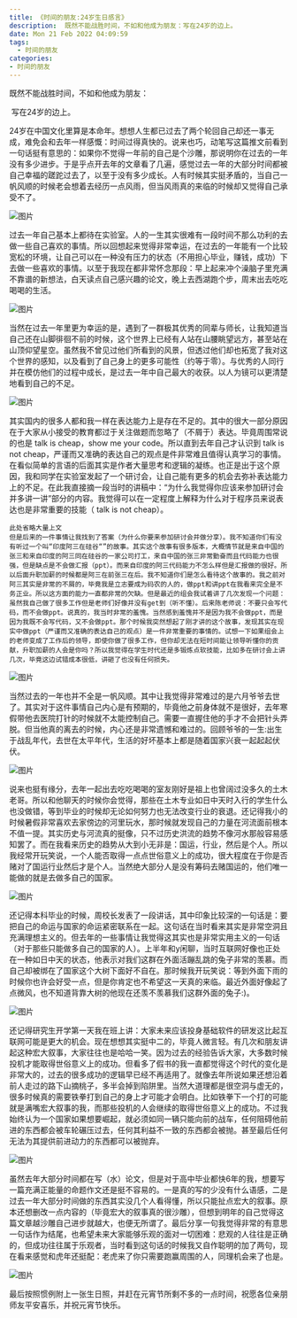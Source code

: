 ```yaml
---
title: 《时间的朋友:24岁生日感言》
description:  既然不能战胜时间，不如和他成为朋友：写在24岁的边上。
date: Mon 21 Feb 2022 04:09:59
tags:
  - 时间的朋友
categories:
- 时间的朋友
---
```


 既然不能战胜时间，不如和他成为朋友：

​                  写在24岁的边上。

​    24岁在中国文化里算是本命年。想想人生都已过去了两个轮回自己却还一事无成，难免会和去年一样感慨：时间过得真快的。说来也巧，动笔写这篇推文前看到一句话挺有意思的：如果你不觉得一年前的自己是个沙雕，那说明你在过去的一年没有多少进步。于是乎点开去年的文章看了几遍，感觉过去一年的大部分时间都被自己幸福的蹉跎过去了，以至于没有多少成长。人有时候其实挺矛盾的，当自己一帆风顺的时候老会想着去经历一点风雨，但当风雨真的来临的时候却又觉得自己承受不了。

![图片](https://mmbiz.qpic.cn/mmbiz_png/BqOoK0NzSicjwBLZVKfRlDxLyfPEbXTCO21XN2JVvPGgP6wickE0mIu1mfEwdic78Nu5ZI0kIG3qWrODqiadW70THg/640?wx_fmt=png&tp=webp&wxfrom=5&wx_lazy=1&wx_co=1)

​    过去一年自己基本上都待在实验室。人的一生其实很难有一段时间不那么功利的去做一些自己喜欢的事情。所以回想起来觉得非常幸运，在过去的一年能有一个比较宽松的环境，让自己可以在一种没有压力的状态（不用担心毕业，赚钱，成功）下去做一些喜欢的事情。以至于我现在都非常怀念那段：早上起来冲个澡脑子里充满不靠谱的新想法，白天读点自己感兴趣的论文，晚上去西湖跑个步，周末出去吃吃喝喝的生活。

![图片](https://mmbiz.qpic.cn/mmbiz_jpg/BqOoK0NzSicjwBLZVKfRlDxLyfPEbXTCOicZyMZAERV0RMSfZZahGGqRme8HpGYHiaibmV2QbNY8icuUXfZlWHc8zeA/640?wx_fmt=jpeg&tp=webp&wxfrom=5&wx_lazy=1&wx_co=1)

​    当然在过去一年里更为幸运的是，遇到了一群极其优秀的同辈与师长，让我知道当自己还在山脚徘徊不前的时候，这个世界上已经有人站在山腰眺望远方，甚至站在山顶仰望星空。虽然我不曾见过他们所看到的风景，但透过他们却也拓宽了我对这个世界的感知，以及看到了自己身上的更多可能性（约等于零）。与优秀的人同行并在模仿他们的过程中成长，是过去一年中自己最大的收获。以人为镜可以更清楚地看到自己的不足。

![图片](https://mmbiz.qpic.cn/mmbiz_jpg/BqOoK0NzSicjwBLZVKfRlDxLyfPEbXTCOIHy7hfN4jY4ZicodJhTJrib1iag11Y7tfEMub3YNsKZEWUaHQ1fT8THjQ/640?wx_fmt=jpeg&tp=webp&wxfrom=5&wx_lazy=1&wx_co=1)

​    其实国内的很多人都和我一样在表达能力上是存在不足的。其中的很大一部分原因在于大家从小接受的教育都过于关注做题而忽略了（不屑于）表达。毕竟周围常说的也是 talk is cheap，show me your code。所以直到去年自己才认识到 talk is not cheap，严谨而又准确的表达自己的观点是件非常难且值得认真学习的事情。在看似简单的言语的后面其实是作者大量思考和逻辑的凝练。也正是出于这个原因，我和同学在实验室发起了一个研讨会，让自己能有更多的机会去弥补表达能力上的不足。在此我直接摘一段当时的讲稿中：“为什么我觉得你应该来参加研讨会并多讲一讲”部分的内容。我觉得可以在一定程度上解释为什么对于程序员来说表达也是非常重要的技能（ talk is not cheap）。

```
此处省略大量上文
但是后来的一件事情让我找到了答案（为什么你要来参加研讨会并做分享）。我不知道你们有没有听过一个叫“印度阿三在硅谷“”的故事。其实这个故事有很多版本，大概情节就是来自中国的张三和来自印度的阿三同在硅谷的一家公司打工，来自中国的张三非常勤奋而且代码能力也很强，但是缺点是不会做汇报（ppt）。而来自印度的阿三代码能力不怎么样但是汇报做的很好。所以后面升职加薪的时候都是阿三在前张三在后。我不知道你们是怎么看待这个故事的。我之前对阿三其实是非常的不屑的，毕竟我是立志要成为码农的人的，做ppt和讲ppt在我看来完全是不务正业。所以这方面的能力一直都非常的欠缺。但是最近的组会我试着讲了几次发现一个问题：虽然我自己做了很多工作但是老师们好像并没有get到（听不懂）。后来陈老师说：不要只会写代码，而不会做ppt。说真的，我当时非常的羞愧。当然感到羞愧并不是因为我不会做ppt，而是因为我既不会写代码，又不会做ppt。那个时候我突然想起了刚才讲的这个故事，发现其实在现实中做ppt（严谨而又准确的表达自己的观点）是一件非常重要的事情的。试想一下如果组会上的老师变成了工作后的领导，即使你做了很多工作，但你却无法在短时间能让领导听懂你的贡献，升职加薪的人会是你吗？所以我觉得在学生时代还是多锻炼点软技能，比如多在研讨会上讲几次，毕竟这边试错成本很低，讲砸了也没有任何损失。
```

![图片](https://mmbiz.qpic.cn/mmbiz_png/BqOoK0NzSicia1KX0KwrTnmicNTBmwE9tlWaic9cK9ODGibkK3DZnqaohDYpb1qOsL0ibHRE7zumDiasbldzOq128XCRA/640?wx_fmt=png&tp=webp&wxfrom=5&wx_lazy=1&wx_co=1)

​    当然过去的一年也并不全是一帆风顺。其中让我觉得非常难过的是六月爷爷去世了。其实对于这件事情自己内心是有预期的，毕竟他之前身体就不是很好，去年寒假带他去医院打针的时候就不太能控制自己。需要一直握住他的手才不会把针头弄脱。但当他真的离去的时候，内心还是非常遗憾和难过的。回顾爷爷的一生:出生于战乱年代，去世在太平年代，生活的好坏基本上都是随着国家兴衰一起起起伏伏。

![图片](https://mmbiz.qpic.cn/mmbiz_jpg/BqOoK0NzSicjwBLZVKfRlDxLyfPEbXTCOpiadiclll2iaTBRfHdSMEYXmcAnbw2lUBNJ77ricOKtxhvKcjCgmibH8I5g/640?wx_fmt=jpeg&tp=webp&wxfrom=5&wx_lazy=1&wx_co=1)

​    说来也挺有缘分，去年一起出去吃吃喝喝的室友刚好是祖上也曾阔过没多久的土木老哥。所以和他聊天的时候你会觉得，那些在土木专业如日中天时入行的学生什么也没做错，等到毕业的时候却无论如何努力也无法改变行业的衰退。还记得我小的时候暑假非常喜欢去家傍边的河里玩水，那时候就发现自己的力量在河流面前根本不值一提。其实历史与河流真的挺像，只不过历史洪流的趋势不像河水那般容易感知罢了。而在我看来历史的趋势从大到小无非是：国运，行业，然后是个人。所以我经常开玩笑说，一个人能否取得一点点世俗意义上的成功，很大程度在于你是否赌对了国运行业然后才是个人。当然绝大部分人是没有筹码去赌国运的，他们唯一能做的就是去做多自己的国家。

![图片](https://mmbiz.qpic.cn/mmbiz_jpg/BqOoK0NzSicjwBLZVKfRlDxLyfPEbXTCOvMmC6BVfN21THvJxbMw5Sbg9MibLLXjicBQtm1p2ibf6188jcmxgpvOQQ/640?wx_fmt=jpeg&tp=webp&wxfrom=5&wx_lazy=1&wx_co=1)

​    还记得本科毕业的时候，周校长发表了一段讲话，其中印象比较深的一句话是：要把自己的命运与国家的命运紧密联系在一起。这句话在当时看来其实是非常空洞且充满理想主义的。但去年的一些事情让我觉得这其实也是非常实用主义的一句话（对于那些只能做多自己的国家的人）。上半年和y闲聊，当时互联网好像也正处在一种如日中天的状态，他表示对我们这群在外面活蹦乱跳的兔子非常的羡慕。而自己却被绑在了国家这个大树下面好不自在。那时候我开玩笑说：等到外面下雨的时候你也许会好受一点，但是你肯定也不希望这一天真的来临。最近外面好像起了点微风，也不知道背靠大树的他现在还羡不羡慕我们这群外面的兔子:)。

![图片](https://mmbiz.qpic.cn/mmbiz_jpg/BqOoK0NzSicjwBLZVKfRlDxLyfPEbXTCOgfWWZDXD9t0C0XsXI7ibZAcbC1XrSJSv9A8Pm1o8fCHOLSY8lQvDjZQ/640?wx_fmt=jpeg&tp=webp&wxfrom=5&wx_lazy=1&wx_co=1)

   还记得研究生开学第一天我在班上讲：大家未来应该投身基础软件的研发这比起互联网可能是更大的机会。现在想想其实挺中二的，毕竟人微言轻。有几次和朋友讲起这种宏大叙事，大家往往也是哈哈一笑。因为过去的经验告诉大家，大多数时候投机才能取得世俗意义上的成功。但看多了假书的我一直都觉得这个时代的变化是非常大的，过去的很多成功的逻辑早已经不再适用了。就像去年所说如果还想沿着前人走过的路下山摘桃子，多半会掉到陷阱里。当然大道理都是很空洞与虚无的，很多时候真的需要铁拳打到自己的身上才可能才会明白。比如铁拳下一个打的可能就是满嘴宏大叙事的我，而那些投机的人会继续的取得世俗意义上的成功。不过我始终认为一个国家如果想要崛起，就必须如同一辆只能向前的战车，任何阻碍他前进的东西都会被车轮碾压过去，任何其利益不一致的东西都会被抛。甚至最后任何无法为其提供前进动力的东西都可以被抛弃。

![图片](https://mmbiz.qpic.cn/mmbiz_jpg/BqOoK0NzSicjwBLZVKfRlDxLyfPEbXTCOdqgAf2axxfKPM7ibcrR3EKYBehNU4jAsW2b6GkLAjLZnibeIPqLxwppw/640?wx_fmt=jpeg&tp=webp&wxfrom=5&wx_lazy=1&wx_co=1)

​    虽然去年大部分时间都在写（水）论文，但是对于高中毕业都快6年的我，想要写一篇充满正能量的命题作文还是挺不容易的。一是真的写的少没有什么语感，二是过去一年大部分时间做的东西其实没几个人看得懂，所以只能扯点宏大的叙事。原本还想删改一点内容的（毕竟宏大的叙事真的很沙雕），但想到明年的自己觉得这篇文章越沙雕自己进步就越大，也便无所谓了。最后分享一句我觉得非常的有意思一句话作为结尾，也希望未来大家能够乐观的面对一切困难：悲观的人往往是正确的，但成功往往属于乐观者，当时看到这句话的时候我又自作聪明的加了两句，现在看来感觉和虎年还挺配：老虎来了你只需要跑赢周围的人，同理机会来了也是。

![图片](https://mmbiz.qpic.cn/mmbiz_jpg/BqOoK0NzSicjwBLZVKfRlDxLyfPEbXTCOevepL4XicTclNnnshrDHc6OcyJQQf6sjHsZZUDhU0HWwWSEb5WvDIZw/640?wx_fmt=jpeg&tp=webp&wxfrom=5&wx_lazy=1&wx_co=1)

最后按照惯例附上一张生日照，并赶在元宵节所剩不多的一点时间，祝愿各位亲朋师友平安喜乐，并祝元宵节快乐。